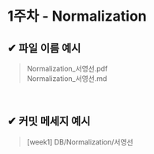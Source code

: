 # 1주차 - Normalization

## ✔ 파일 이름 예시

> Normalization_서영선.pdf<br>
> Normalization_서영선.md

<br>

## ✔ 커밋 메세지 예시

> [week1] DB/Normalization/서영선
